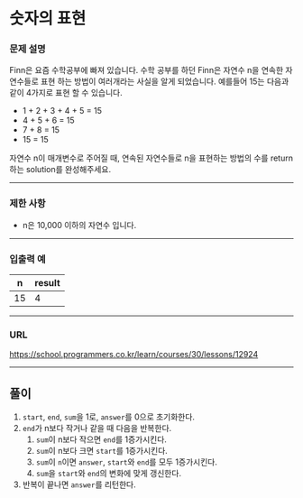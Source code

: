 # 숫자의 표현

### 문제 설명

Finn은 요즘 수학공부에 빠져 있습니다. 수학 공부를 하던 Finn은 자연수 n을 연속한 자연수들로 표현 하는 방법이 여러개라는 사실을 알게 되었습니다. 예를들어 15는 다음과 같이 4가지로 표현 할 수 있습니다.

- 1 + 2 + 3 + 4 + 5 = 15
- 4 + 5 + 6 = 15
- 7 + 8 = 15
- 15 = 15

자연수 n이 매개변수로 주어질 때, 연속된 자연수들로 n을 표현하는 방법의 수를 return하는 solution를 완성해주세요.

-----------
### 제한 사항

- n은 10,000 이하의 자연수 입니다.

-----------
### 입출력 예

| n   | result |
|-----|--------|
| 15  | 4      |

-----------
### URL

https://school.programmers.co.kr/learn/courses/30/lessons/12924

-----------
## 풀이
1. `start`, `end`, `sum`을 1로, `answer`를 0으로 초기화한다.
2. `end`가 n보다 작거나 같을 때 다음을 반복한다.
   1. `sum`이 n보다 작으면 `end`를 1증가시킨다.
   2. `sum`이 n보다 크면 `start`를 1증가시킨다.
   3. `sum`이 `n`이면 `answer`, `start`와 `end`를 모두 1증가시킨다.
   4. `sum`을 `start`와 `end`의 변화에 맞게 갱신한다.
3. 반복이 끝나면 `answer`를 리턴한다.